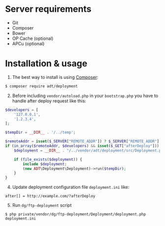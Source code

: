 Server requirements
============
- Git
- Composer
- Bower
- OP Cache (optional)
- APCu (optional)

Installation & usage
==========

1. The best way to install is using [Composer](http://getcomposer.org/):


```sh
$ composer require adt/deployment
```

2. Before including `vendor/autoload.php` in your `bootstrap.php` you have to handle after deploy request like this:
```php
$developers = [
	'127.0.0.1',
	'1.2.3.4',
];

$tempDir = __DIR__ . '/../temp';

$remoteAddr = isset($_SERVER["REMOTE_ADDR"]) ? $_SERVER["REMOTE_ADDR"] : NULL;
if (in_array($remoteAddr, $developers) && isset($_GET["afterDeploy"])) {
	$deployment = __DIR__ . "/../vendor/adt/deployment/src/Deployment.php";

	if (file_exists($deployment)) {
		include $deployment;
		(new ADT\Deployment\Deployment)->run($tempDir);
	}
}
```

4. Update deployment configuration file `deployment.ini` like:
```neon
after[] = http://example.com/?afterDeploy
```

5. Run `dg/ftp-deployment` script
```
$ php private/vendor/dg/ftp-deployment/Deployment/deployment.php deployment.ini
```
